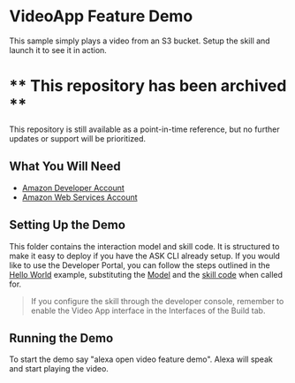 # VideoApp Feature Demo
This sample simply plays a video from an S3 bucket.  Setup the skill and launch it to see it in action.

# ** This repository has been archived **
This repository is still available as a point-in-time reference, but no further updates or support will be prioritized.

## What You Will Need
*  [Amazon Developer Account](http://developer.amazon.com/alexa)
*  [Amazon Web Services Account](http://aws.amazon.com/)

## Setting Up the Demo
This folder contains the interaction model and skill code.  It is structured to make it easy to deploy if you have the ASK CLI already setup.  If you would like to use the Developer Portal, you can follow the steps outlined in the [Hello World](https://github.com/alexa/skill-sample-nodejs-hello-world) example, substituting the [Model](./models/en-US.json) and the [skill code](./lambda/custom/index.js) when called for.

> If you configure the skill through the developer console, remember to enable the Video App interface in the Interfaces of the Build tab.

## Running the Demo
To start the demo say "alexa open video feature demo".  Alexa will speak and start playing the video.
